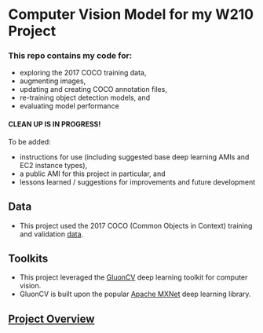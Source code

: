 # Computer Vision Model for my W210 Project

### This repo contains my code for:
 - exploring the 2017 COCO training data,
 - augmenting images,
 - updating and creating COCO annotation files,
 - re-training object detection models, and
 - evaluating model performance
 
#### CLEAN UP IS IN PROGRESS!
To be added:
 - instructions for use (including suggested base deep learning AMIs and EC2 instance types),
 - a public AMI for this project in particular, and
 - lessons learned / suggestions for improvements and future development
 
## Data
 - This project used the 2017 COCO (Common Objects in Context) training and validation [data](http://cocodataset.org/#download).

## Toolkits
 - This project leveraged the [GluonCV](https://gluon-cv.mxnet.io/index.html) deep learning toolkit for computer vision.
 - GluonCV is built upon the popular [Apache MXNet](http://mxnet.incubator.apache.org/) deep learning library.
 
## [Project Overview](https://docs.google.com/presentation/d/1Fi1OmfEWdFu1Ia78LGhylEfKgvrozeYX9Z_VCgd1gjE/edit?usp=sharing)
